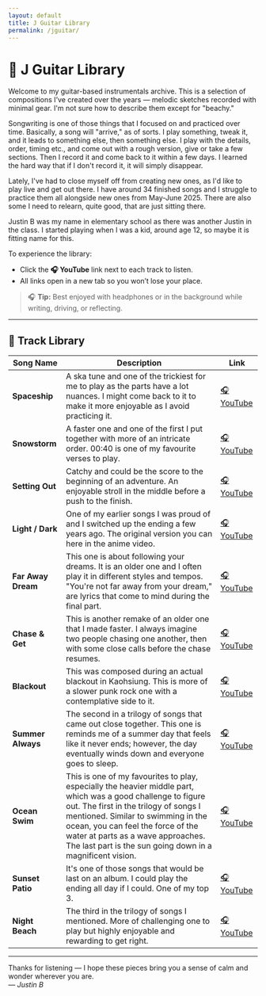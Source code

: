 ```yaml
---
layout: default
title: J Guitar Library
permalink: /jguitar/
---
```


# 🎸 J Guitar Library

Welcome to my guitar-based instrumentals archive. This is a selection of compositions I’ve created over the years — melodic sketches recorded with minimal gear. I'm not sure how to describe them except for "beachy." 

Songwriting is one of those things that I focused on and practiced over time. Basically, a song will "arrive," as of sorts. I play something, tweak it, and it leads to something else, then something else. I play with the details, order, timing etc., and come out with a rough version, give or take a few sections. Then I record it and come back to it within a few days. I learned the hard way that if I don't record it, it will simply disappear. 

Lately, I've had to close myself off from creating new ones, as I'd like to play live and get out there. I have around 34 finished songs and I struggle to practice them all alongside new ones from May-June 2025. There are also some I need to relearn, quite good, that are just sitting there. 

Justin B was my name in elementary school as there was another Justin in the class. I started playing when I was a kid, around age 12, so maybe it is fitting name for this.

To experience the library:

- Click the **🎧 YouTube** link next to each track to listen.
- All links open in a new tab so you won’t lose your place.

> 🎧 **Tip:** Best enjoyed with headphones or in the background while writing, driving, or reflecting.

---

## 🎼 Track Library

| Song Name | Description | Link |
|-----------|-------------|------|
| **Spaceship** | A ska tune and one of the trickiest for me to play as the parts have a lot nuances. I might come back to it to make it more enjoyable as I avoid practicing it. | <a href="https://youtu.be/QNKRSZWxMEQ" target="_blank">🎧 YouTube</a> |
| **Snowstorm** | A faster one and one of the first I put together with more of an intricate order. 00:40 is one of my favourite verses to play. | <a href="https://youtu.be/NTPH-K12Bzc" target="_blank">🎧 YouTube</a> |
| **Setting Out** | Catchy and could be the score to the beginning of an adventure. An enjoyable stroll in the middle before a push to the finish. | <a href="https://youtu.be/k_thBbxHJyE" target="_blank">🎧 YouTube</a> |
| **Light / Dark** | One of my earlier songs I was proud of and I switched up the ending a few years ago. The original version you can here in the anime video. | <a href="https://youtu.be/IGEiQF20mUA" target="_blank">🎧 YouTube</a> |
| **Far Away Dream** | This one is about following your dreams. It is an older one and I often play it in different styles and tempos. "You're not far away from your dream," are lyrics that come to mind during the final part. | <a href="https://youtu.be/6XLQR9l9paE" target="_blank">🎧 YouTube</a> |
| **Chase & Get** | This is another remake of an older one that I made faster. I always imagine two people chasing one another, then with some close calls before the chase resumes.| <a href="https://youtu.be/sSm2jZrl3Ng" target="_blank">🎧 YouTube</a> |
| **Blackout** | This was composed during an actual blackout in Kaohsiung. This is more of a slower punk rock one with a contemplative side to it.| <a href="https://youtu.be/vFfKUgHa2kU" target="_blank">🎧 YouTube</a> |
| **Summer Always** | The second in a trilogy of songs that came out close together. This one is reminds me of a summer day that feels like it never ends; however, the day eventually winds down and everyone goes to sleep. | <a href="https://youtu.be/9q3H9Du1ot4" target="_blank">🎧 YouTube</a> |
| **Ocean Swim** | This is one of my favourites to play, especially the heavier middle part, which was a good challenge to figure out. The first in the trilogy of songs I mentioned. Similar to swimming in the ocean, you can feel the force of the water at parts as a wave approaches. The last part is the sun going down in a magnificent vision. | <a href="https://youtu.be/5mw_AyPNcBI" target="_blank">🎧 YouTube</a> |
| **Sunset Patio** | It's one of those songs that would be last on an album. I could play the ending all day if I could. One of my top 3. | <a href="https://youtu.be/Z1nmlRYeMsc" target="_blank">🎧 YouTube</a> |
| **Night Beach** | The third in the trilogy of songs I mentioned. More of challenging one to play but highly enjoyable and rewarding to get right. | <a href="https://youtu.be/RGQ9eQTyPW4" target="_blank">🎧 YouTube</a> |

---

Thanks for listening — I hope these pieces bring you a sense of calm and wonder wherever you are.  
— *Justin B*

